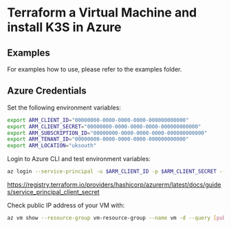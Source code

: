 # Terraform a Virtual Machine and install K3S in Azure

## Examples

For examples how to use, please refer to the examples folder.

## Azure Credentials

Set the following environment variables:
```bash
export ARM_CLIENT_ID="00000000-0000-0000-0000-000000000000"
export ARM_CLIENT_SECRET="00000000-0000-0000-0000-000000000000"
export ARM_SUBSCRIPTION_ID="00000000-0000-0000-0000-000000000000"
export ARM_TENANT_ID="00000000-0000-0000-0000-000000000000"
export ARM_LOCATION="uksouth"
```
Login to Azure CLI and test environment variables:
```bash
az login --service-principal -u $ARM_CLIENT_ID -p $ARM_CLIENT_SECRET --tenant $ARM_TENANT_ID
```

https://registry.terraform.io/providers/hashicorp/azurerm/latest/docs/guides/service_principal_client_secret

Check public IP address of your VM with:
```bash
az vm show --resource-group vm-resource-group --name vm -d --query [publicIps] -o tsv
```